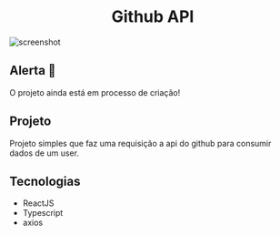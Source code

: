 <h1 align="center">Github API</h1>

<img src="https://ik.imagekit.io/gczsuhmv3/screenshot.svg?updatedAt=1634259593255" alt="screenshot">

## Alerta 🚨

O projeto ainda está em processo de criação!

## Projeto

Projeto simples que faz uma requisição a api do github para consumir dados de um user.

## Tecnologias

- ReactJS
- Typescript
- axios

